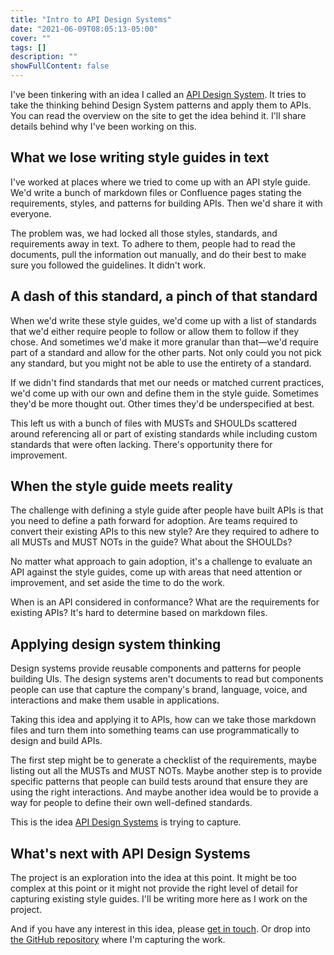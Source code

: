 ```yaml
---
title: "Intro to API Design Systems"
date: "2021-06-09T08:05:13-05:00"
cover: ""
tags: []
description: ""
showFullContent: false
---
```


I've been tinkering with an idea I called an [API Design System](https://apidesign.systems/). It tries to take the thinking behind Design System patterns and apply them to APIs. You can read the overview on the site to get the idea behind it. I'll share details behind why I've been working on this.

## What we lose writing style guides in text

I've worked at places where we tried to come up with an API style guide. We'd write a bunch of markdown files or Confluence pages stating the requirements, styles, and patterns for building APIs. Then we'd share it with everyone.

The problem was, we had locked all those styles, standards, and requirements away in text. To adhere to them, people had to read the documents, pull the information out manually, and do their best to make sure you followed the guidelines. It didn't work.

## A dash of this standard, a pinch of that standard

When we'd write these style guides, we'd come up with a list of standards that we'd either require people to follow or allow them to follow if they chose. And sometimes we'd make it more granular than that—we'd require part of a standard and allow for the other parts. Not only could you not pick any standard, but you might not be able to use the entirety of a standard.

If we didn't find standards that met our needs or matched current practices, we'd come up with our own and define them in the style guide. Sometimes they'd be more thought out. Other times they'd be underspecified at best.

This left us with a bunch of files with MUSTs and SHOULDs scattered around referencing all or part of existing standards while including custom standards that were often lacking. There's opportunity there for improvement.

## When the style guide meets reality

The challenge with defining a style guide after people have built APIs is that you need to define a path forward for adoption. Are teams required to convert their existing APIs to this new style? Are they required to adhere to all MUSTs and MUST NOTs in the guide? What about the SHOULDs?

No matter what approach to gain adoption, it's a challenge to evaluate an API against the style guides, come up with areas that need attention or improvement, and set aside the time to do the work.

When is an API considered in conformance? What are the requirements for existing APIs? It's hard to determine based on markdown files.

## Applying design system thinking

Design systems provide reusable components and patterns for people building UIs. The design systems aren't documents to read but components people can use that capture the company's brand, language, voice, and interactions and make them usable in applications.

Taking this idea and applying it to APIs, how can we take those markdown files and turn them into something teams can use programmatically to design and build APIs.

The first step might be to generate a checklist of the requirements, maybe listing out all the MUSTs and MUST NOTs. Maybe another step is to provide specific patterns that people can build tests around that ensure they are using the right interactions. And maybe another idea would be to provide a way for people to define their own well-defined standards.

This is the idea [API Design Systems](https://apidesign.systems/) is trying to capture.

## What's next with API Design Systems

The project is an exploration into the idea at this point. It might be too complex at this point or it might not provide the right level of detail for capturing existing style guides. I'll be writing more here as I work on the project.

And if you have any interest in this idea, please [get in touch](https://twitter.com/Stephen_Mizell). Or drop into [the GitHub repository](https://github.com/smizell/api-design-systems) where I'm capturing the work.





